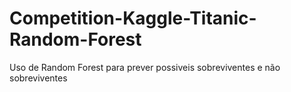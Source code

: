 # Competition-Kaggle-Titanic-Random-Forest
 Uso de Random Forest para prever possiveis sobreviventes e não sobreviventes
